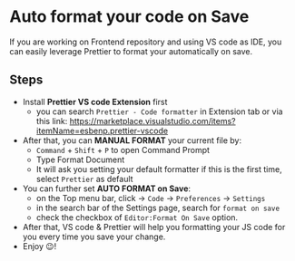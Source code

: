 # Auto format your code on Save

If you are working on Frontend repository and using VS code as IDE, you can easily leverage Prettier to format your automatically on save.

## Steps

* Install **Prettier VS code Extension** first
  * you can search `Prettier - Code formatter` in Extension tab or via this link: https://marketplace.visualstudio.com/items?itemName=esbenp.prettier-vscode
* After that, you can **MANUAL FORMAT** your current file by:
  * `Command` + `Shift` + `P` to open Command Prompt
  * Type Format Document
  * It will ask you setting your default formatter if this is the first time, select `Prettier` as default
* You can further set **AUTO FORMAT on Save**:
  * on the Top menu bar, click -> `Code` -> `Preferences` -> `Settings`
  * in the search bar of the Settings page, search for `format on save`
  * check the checkbox of `Editor:Format On Save` option.
* After that, VS code & Prettier will help you formatting your JS code for you every time you save your change.
* Enjoy 😉!
